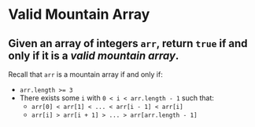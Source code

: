 # Valid Mountain Array

## Given an array of integers ```arr```, return ```true``` if and only if it is a *valid mountain array*.

Recall that ```arr``` is a mountain array if and only if:

- ```arr.length >= 3```
- There exists some ```i``` with ```0 < i < arr.length - 1``` such that:
  - ```arr[0] < arr[1] < ... < arr[i - 1] < arr[i]```
  - ```arr[i] > arr[i + 1] > ... > arr[arr.length - 1]```
